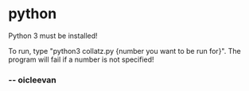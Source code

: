 # python

Python 3 must be installed!

To run, type "python3 collatz.py {number you want to be run for}". The program will fail if a number is not specified!

### -- oicleevan
